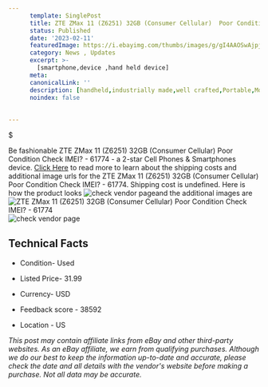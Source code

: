 ```yaml
---
      template: SinglePost
      title: ZTE ZMax 11 (Z6251) 32GB (Consumer Cellular)  Poor Condition Check IMEI? - 61774
      status: Published
      date: '2023-02-11'
      featuredImage: https://i.ebayimg.com/thumbs/images/g/gI4AAOSwAjpjvw-R/s-l225.jpg
      category: News , Updates
      excerpt: >-
        [smartphone,device ,hand held device]
      meta:
      canonicalLink: ''
      description: [handheld,industrially made,well crafted,Portable,Mobile,Compact,Convenient,Lightweight,Maneuverable,Man-portable,Miniature,Carriable,Hand-held,Light,Holdable,Transportable,Mobile device,Pocket-sized,On-the-go,Wireless,Cordless,Compact size,Convenient size, smartphone,device ,hand held device]
      noindex: false
      
        
---
```

$

Be fashionable ZTE ZMax 11 (Z6251) 32GB (Consumer Cellular)  Poor Condition Check IMEI? - 61774 - a 2-star Cell Phones & Smartphones device. [Click Here](https://www.ebay.com/itm/144896636840?hash=item21bc8337a8%3Ag%3AgI4AAOSwAjpjvw-R&mkevt=1&mkcid=1&mkrid=711-53200-19255-0&campid=%253CePNCampaignId%253E&customid=%253CreferenceId%253E&toolid=10049) to read more to learn about the shipping costs and additional image urls for the ZTE ZMax 11 (Z6251) 32GB (Consumer Cellular)  Poor Condition Check IMEI? - 61774. Shipping cost is undefined. Here is how the product looks ![check vendor page](https://i.ebayimg.com/thumbs/images/g/gI4AAOSwAjpjvw-R/s-l225.jpg)and the additional images are![ZTE ZMax 11 (Z6251) 32GB (Consumer Cellular)  Poor Condition Check IMEI? - 61774](https://i.ebayimg.com/images/g/gI4AAOSwAjpjvw-R/s-l1600.jpg)![check vendor page](https://origin-galleryplus.ebayimg.com/ws/web/144896636840_2_0_1/225x225.jpg,https://origin-galleryplus.ebayimg.com/ws/web/144896636840_3_0_1/225x225.jpg,https://origin-galleryplus.ebayimg.com/ws/web/144896636840_4_0_1/225x225.jpg,https://origin-galleryplus.ebayimg.com/ws/web/144896636840_5_0_1/225x225.jpg,https://origin-galleryplus.ebayimg.com/ws/web/144896636840_6_0_1/225x225.jpg,https://origin-galleryplus.ebayimg.com/ws/web/144896636840_7_0_1/225x225.jpg,https://origin-galleryplus.ebayimg.com/ws/web/144896636840_8_0_1/225x225.jpg,https://origin-galleryplus.ebayimg.com/ws/web/144896636840_9_0_1/225x225.jpg)



 ## Technical Facts 



     
      

 - Condition- Used 


      

 - Listed Price- 31.99 


      

 - Currency- USD 


      

 - Feedback score - 38592 


      

 - Location - US 


      
      

 *_This post may contain affiliate links from eBay and other third-party websites. As an eBay affiliate, we earn from qualifying purchases. Although we do our best to keep the information up-to-date and accurate, please check the date and all details with the vendor's website before making a purchase. Not all data may be accurate._*






